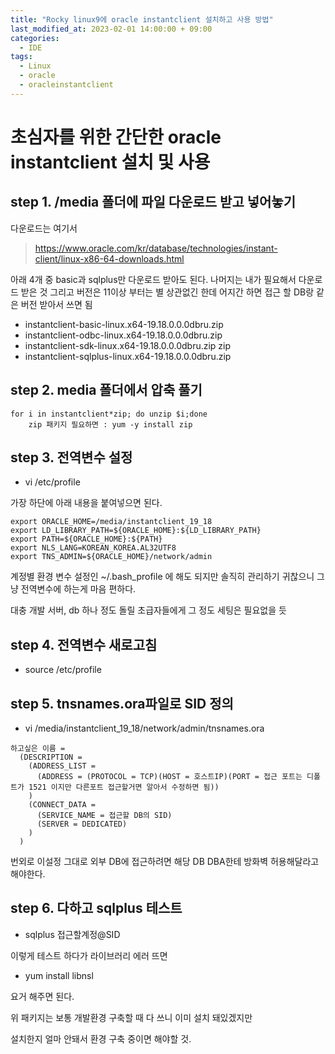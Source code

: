 ```yaml
---
title: "Rocky linux9에 oracle instantclient 설치하고 사용 방법"
last_modified_at: 2023-02-01 14:00:00 + 09:00
categories:
  - IDE
tags:
  - Linux
  - oracle
  - oracleinstantclient
---
```



초심자를 위한 간단한 oracle instantclient 설치 및 사용
===


step 1. /media 폴더에 파일 다운로드 받고 넣어놓기
---

다운로드는 여기서
> https://www.oracle.com/kr/database/technologies/instant-client/linux-x86-64-downloads.html

아래 4개 중 basic과 sqlplus만 다운로드 받아도 된다.
나머지는 내가 필요해서 다운로드 받은 것
그리고 버전은 11이상 부터는 별 상관없긴 한데 어지간 하면 접근 할 DB랑 같은 버전 받아서 쓰면 됨

* instantclient-basic-linux.x64-19.18.0.0.0dbru.zip	
* instantclient-odbc-linux.x64-19.18.0.0.0dbru.zip	
* instantclient-sdk-linux.x64-19.18.0.0.0dbru.zip	zip 
* instantclient-sqlplus-linux.x64-19.18.0.0.0dbru.zip	
	


step 2. media  폴더에서 압축 풀기	
---

```
for i in instantclient*zip; do unzip $i;done	
	zip 패키지 필요하면 : yum -y install zip
```	



step 3. 전역변수 설정
---

* vi /etc/profile	

가장 하단에 아래 내용을 붙여넣으면 된다.


```
export ORACLE_HOME=/media/instantclient_19_18	
export LD_LIBRARY_PATH=${ORACLE_HOME}:${LD_LIBRARY_PATH}	
export PATH=${ORACLE_HOME}:${PATH}	
export NLS_LANG=KOREAN_KOREA.AL32UTF8	
export TNS_ADMIN=${ORACLE_HOME}/network/admin	
```

계정별 환경 변수 설정인 ~/.bash_profile 에 해도 되지만 솔직히 관리하기 귀찮으니 그냥 전역변수에 하는게 마음 편하다.

대충 개발 서버, db 하나 정도 돌릴 초급자들에게 그 정도 세팅은 필요없을 듯




step 4. 전역변수 새로고침
---

* source /etc/profile	
	


step 5. tnsnames.ora파일로 SID 정의
---


* vi /media/instantclient_19_18/network/admin/tnsnames.ora	

```
하고싶은 이름 =	
  (DESCRIPTION =	
    (ADDRESS_LIST =	
      (ADDRESS = (PROTOCOL = TCP)(HOST = 호스트IP)(PORT = 접근 포트는 디폴트가 1521 이지만 다른포트 접근할거면 알아서 수정하면 됨))	
    )	
    (CONNECT_DATA =	
      (SERVICE_NAME = 접근할 DB의 SID)	
      (SERVER = DEDICATED)	
    )	
  )	
```

번외로 이설정 그대로 외부 DB에 접근하려면 해당 DB DBA한테 방화벽 허용해달라고 해야한다.
	


step 6. 다하고 sqlplus 테스트
---

* sqlplus 접근할계정@SID  

이렇게 테스트 하다가 라이브러리 에러 뜨면

* yum install libnsl

요거 해주면 된다.

위 패키지는 보통 개발환경 구축할 때 다 쓰니 이미 설치 돼있겠지만

설치한지 얼마 안돼서 환경 구축 중이면 해야할 것.





<!--

주석 위치

-->




